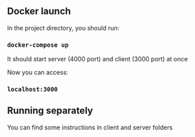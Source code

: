## Docker launch

In the project directory, you should run:

### `docker-compose up`

It should start server (4000 port) and client (3000 port) at once

Now you can access:

### `localhost:3000`

## Running separately

You can find some instructions in client and server folders
